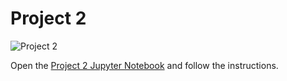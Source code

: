 # Project 2

![Project 2](https://github.com/PGE323M/project2-solution/workflows/.github/workflows/main.yml/badge.svg)

Open the [Project 2 Jupyter Notebook](project2.ipynb) and follow the instructions.
